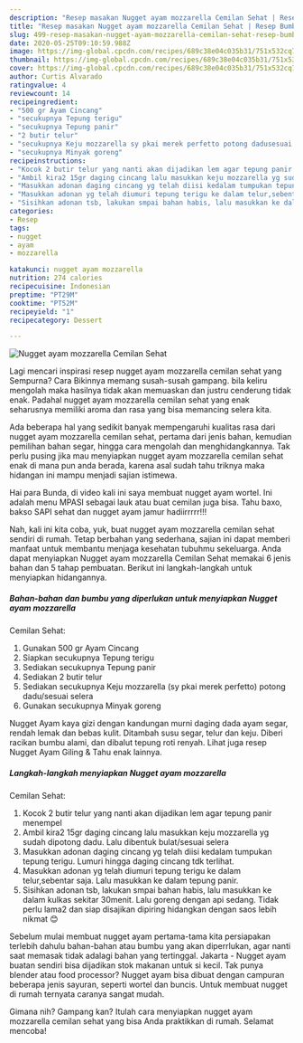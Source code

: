```yaml
---
description: "Resep masakan Nugget ayam mozzarella Cemilan Sehat | Resep Bumbu Nugget ayam mozzarella Cemilan Sehat Yang Menggugah Selera"
title: "Resep masakan Nugget ayam mozzarella Cemilan Sehat | Resep Bumbu Nugget ayam mozzarella Cemilan Sehat Yang Menggugah Selera"
slug: 499-resep-masakan-nugget-ayam-mozzarella-cemilan-sehat-resep-bumbu-nugget-ayam-mozzarella-cemilan-sehat-yang-menggugah-selera
date: 2020-05-25T09:10:59.988Z
image: https://img-global.cpcdn.com/recipes/689c38e04c035b31/751x532cq70/nugget-ayam-mozzarella-cemilan-sehat-foto-resep-utama.jpg
thumbnail: https://img-global.cpcdn.com/recipes/689c38e04c035b31/751x532cq70/nugget-ayam-mozzarella-cemilan-sehat-foto-resep-utama.jpg
cover: https://img-global.cpcdn.com/recipes/689c38e04c035b31/751x532cq70/nugget-ayam-mozzarella-cemilan-sehat-foto-resep-utama.jpg
author: Curtis Alvarado
ratingvalue: 4
reviewcount: 14
recipeingredient:
- "500 gr Ayam Cincang"
- "secukupnya Tepung terigu"
- "secukupnya Tepung panir"
- "2 butir telur"
- "secukupnya Keju mozzarella sy pkai merek perfetto potong dadusesuai selera"
- "secukupnya Minyak goreng"
recipeinstructions:
- "Kocok 2 butir telur yang nanti akan dijadikan lem agar tepung panir menempel"
- "Ambil kira2 15gr daging cincang lalu masukkan keju mozzarella yg sudah dipotong dadu. Lalu dibentuk bulat/sesuai selera"
- "Masukkan adonan daging cincang yg telah diisi kedalam tumpukan tepung terigu. Lumuri hingga daging cincang tdk terlihat."
- "Masukkan adonan yg telah diumuri tepung terigu ke dalam telur,sebentar saja. Lalu masukkan ke dalam tepung panir."
- "Sisihkan adonan tsb, lakukan smpai bahan habis, lalu masukkan ke dalam kulkas sekitar 30menit. Lalu goreng dengan api sedang. Tidak perlu lama2 dan siap disajikan dipiring hidangkan dengan saos lebih nikmat 😊"
categories:
- Resep
tags:
- nugget
- ayam
- mozzarella

katakunci: nugget ayam mozzarella 
nutrition: 274 calories
recipecuisine: Indonesian
preptime: "PT29M"
cooktime: "PT52M"
recipeyield: "1"
recipecategory: Dessert

---
```



![Nugget ayam mozzarella
Cemilan Sehat](https://img-global.cpcdn.com/recipes/689c38e04c035b31/751x532cq70/nugget-ayam-mozzarella-cemilan-sehat-foto-resep-utama.jpg)

Lagi mencari inspirasi resep nugget ayam mozzarella
cemilan sehat yang Sempurna? Cara Bikinnya memang susah-susah gampang. bila keliru mengolah maka hasilnya tidak akan memuaskan dan justru cenderung tidak enak. Padahal nugget ayam mozzarella
cemilan sehat yang enak seharusnya memiliki aroma dan rasa yang bisa memancing selera kita.

Ada beberapa hal yang sedikit banyak mempengaruhi kualitas rasa dari nugget ayam mozzarella
cemilan sehat, pertama dari jenis bahan, kemudian pemilihan bahan segar, hingga cara mengolah dan menghidangkannya. Tak perlu pusing jika mau menyiapkan nugget ayam mozzarella
cemilan sehat enak di mana pun anda berada, karena asal sudah tahu triknya maka hidangan ini mampu menjadi sajian istimewa.

Hai para Bunda, di video kali ini saya membuat nugget ayam wortel. Ini adalah menu MPASI sebagai lauk atau buat cemilan juga bisa. Tahu baxo, bakso SAPI sehat dan nugget ayam jamur hadiirrrrr!!!


Nah, kali ini kita coba, yuk, buat nugget ayam mozzarella
cemilan sehat sendiri di rumah. Tetap berbahan yang sederhana, sajian ini dapat memberi manfaat untuk membantu menjaga kesehatan tubuhmu sekeluarga. Anda dapat menyiapkan Nugget ayam mozzarella
Cemilan Sehat memakai 6 jenis bahan dan 5 tahap pembuatan. Berikut ini langkah-langkah untuk menyiapkan hidangannya.

<!--inarticleads1-->

##### Bahan-bahan dan bumbu yang diperlukan untuk menyiapkan Nugget ayam mozzarella
Cemilan Sehat:

1. Gunakan 500 gr Ayam Cincang
1. Siapkan secukupnya Tepung terigu
1. Sediakan secukupnya Tepung panir
1. Sediakan 2 butir telur
1. Sediakan secukupnya Keju mozzarella (sy pkai merek perfetto) potong dadu/sesuai selera
1. Gunakan secukupnya Minyak goreng


Nugget Ayam kaya gizi dengan kandungan murni daging dada ayam segar, rendah lemak dan bebas kulit. Ditambah susu segar, telur dan keju. Diberi racikan bumbu alami, dan dibalut tepung roti renyah. Lihat juga resep Nugget Ayam Giling &amp; Tahu enak lainnya. 

<!--inarticleads2-->

##### Langkah-langkah menyiapkan Nugget ayam mozzarella
Cemilan Sehat:

1. Kocok 2 butir telur yang nanti akan dijadikan lem agar tepung panir menempel
1. Ambil kira2 15gr daging cincang lalu masukkan keju mozzarella yg sudah dipotong dadu. Lalu dibentuk bulat/sesuai selera
1. Masukkan adonan daging cincang yg telah diisi kedalam tumpukan tepung terigu. Lumuri hingga daging cincang tdk terlihat.
1. Masukkan adonan yg telah diumuri tepung terigu ke dalam telur,sebentar saja. Lalu masukkan ke dalam tepung panir.
1. Sisihkan adonan tsb, lakukan smpai bahan habis, lalu masukkan ke dalam kulkas sekitar 30menit. Lalu goreng dengan api sedang. Tidak perlu lama2 dan siap disajikan dipiring hidangkan dengan saos lebih nikmat 😊


Sebelum mulai membuat nugget ayam pertama-tama kita persiapakan terlebih dahulu bahan-bahan atau bumbu yang akan diperrlukan, agar nanti saat memasak tidak adalagi bahan yang tertinggal. Jakarta - Nugget ayam buatan sendiri bisa dijadikan stok makanan untuk si kecil. Tak punya blender atau food processor? Nugget ayam bisa dibuat dengan campuran beberapa jenis sayuran, seperti wortel dan buncis. Untuk membuat nugget di rumah ternyata caranya sangat mudah. 

Gimana nih? Gampang kan? Itulah cara menyiapkan nugget ayam mozzarella
cemilan sehat yang bisa Anda praktikkan di rumah. Selamat mencoba!
